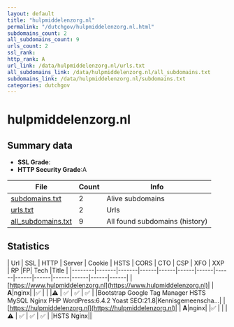 ```yaml
---
layout: default
title: "hulpmiddelenzorg.nl"
permalink: "/dutchgov/hulpmiddelenzorg.nl.html"
subdomains_count: 2
all_subdomains_count: 9
urls_count: 2
ssl_rank: 
http_rank: A
url_link: /data/hulpmiddelenzorg.nl/urls.txt
all_subdomains_link: /data/hulpmiddelenzorg.nl/all_subdomains.txt
subdomains_link: /data/hulpmiddelenzorg.nl/subdomains.txt
categories: dutchgov
---
```



# hulpmiddelenzorg.nl
## Summary data


 - **SSL Grade**:
 - **HTTP Security Grade**:A


| File       | Count | Info |
|------------|-------|------|
|[subdomains.txt](/data/hulpmiddelenzorg.nl/subdomains.txt)|2|Alive subdomains|
|[urls.txt](/data/hulpmiddelenzorg.nl/urls.txt)|2|Urls|
|[all_subdomains.txt](/data/hulpmiddelenzorg.nl/all_subdomains.txt)|9|All found subdomains (history)|


## Statistics


| Url | SSL | HTTP | Server | Cookie | HSTS | CORS | CTO | CSP | XFO | XXP | RP |FP| Tech |Title |
|--------|-------|-------|------|------|------|------|------|------|------|------|------|------|------|
|[https://www.hulpmiddelenzorg.nl](https://www.hulpmiddelenzorg.nl)| | **A**|nginx| |:white_check_mark: | | |:warning: | :white_check_mark: | :white_check_mark: | :white_check_mark: | |Bootstrap Google Tag Manager HSTS MySQL Nginx PHP WordPress:6.4.2 Yoast SEO:21.8|Kennisgemeenscha...|
|[https://hulpmiddelenzorg.nl](https://hulpmiddelenzorg.nl)| | **A**|nginx| |:white_check_mark: | | |:warning: | :white_check_mark: | :white_check_mark: | :white_check_mark: | |HSTS Nginx||